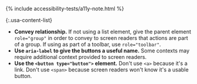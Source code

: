 {% include accessibility-tests/a11y-note.html %}

{:.usa-content-list}
- **Convey relationship.** If not using a list element, give the parent element `role="group"` in order to convey to screen readers that actions are part of a group. If using as part of a toolbar, use `role="toolbar"`.
- **Use `aria-label` to give the buttons a useful name.** Some contexts may require additional context provided to screen readers.
- **Use the `<button type="button">` element.** Don't use `<a>` because it's a link. Don't use `<span>` because screen readers won't know it's a usable button.
